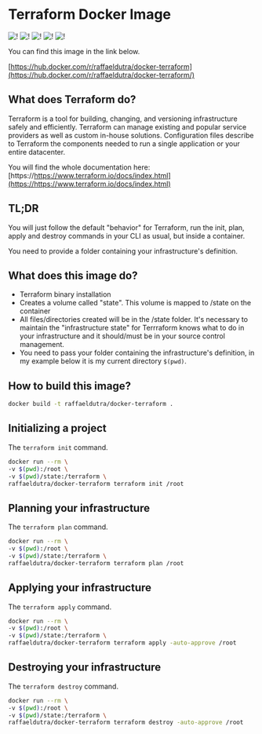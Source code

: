 # Terraform Docker Image

![!](https://img.shields.io/dub/l/vibe-d.svg) ![!](https://img.shields.io/docker/stars/raffaeldutra/docker-terraform.svg) ![!](https://img.shields.io/docker/pulls/raffaeldutra/docker-terraform.svg) ![!](https://img.shields.io/docker/automated/raffaeldutra/docker-terraform.svg) ![!](https://img.shields.io/docker/build/raffaeldutra/docker-terraform.svg)

You can find this image in the link below.

[https://hub.docker.com/r/raffaeldutra/docker-terraform](https://hub.docker.com/r/raffaeldutra/docker-terraform/)

## What does Terraform do?

Terraform is a tool for building, changing, and versioning infrastructure safely and efficiently. Terraform can manage existing and popular service providers as well as custom in-house solutions. Configuration files describe to Terraform the components needed to run a single application or your entire datacenter.

You will find the whole documentation here:
[https://https://www.terraform.io/docs/index.html](https://https://www.terraform.io/docs/index.html)

## TL;DR

You will just follow the default "behavior" for Terraform, run the init, plan, apply and destroy commands in your CLI as usual, but inside a container.

You need to provide a folder containing your infrastructure's definition.

## What does this image do?

* Terraform binary installation
* Creates a volume called "state". This volume is mapped to /state on the container
* All files/directories created will be in the /state folder. It's necessary to maintain the "infrastructure state" for Terrraform knows what to do in your infrastructure and it should/must be in your source control management.
* You need to pass your folder containing the infrastructure's definition, in my example below it is my current directory `$(pwd)`.

## How to build this image?

```bash
docker build -t raffaeldutra/docker-terraform .
```

## Initializing a project

The `terraform init` command.

```bash
docker run --rm \
-v $(pwd):/root \
-v $(pwd)/state:/terraform \
raffaeldutra/docker-terraform terraform init /root
```

## Planning your infrastructure

The `terraform plan` command.

```bash
docker run --rm \
-v $(pwd):/root \
-v $(pwd)/state:/terraform \
raffaeldutra/docker-terraform terraform plan /root
```

## Applying your infrastructure

The `terraform apply` command.

```bash
docker run --rm \
-v $(pwd):/root \
-v $(pwd)/state:/terraform \
raffaeldutra/docker-terraform terraform apply -auto-approve /root
```

## Destroying your infrastructure

The `terraform destroy` command.

```bash
docker run --rm \
-v $(pwd):/root \
-v $(pwd)/state:/terraform \
raffaeldutra/docker-terraform terraform destroy -auto-approve /root
```
